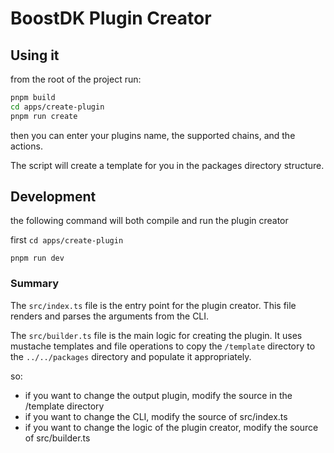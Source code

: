 # BoostDK Plugin Creator

## Using it

from the root of the project run:

```bash
pnpm build
cd apps/create-plugin
pnpm run create
```

then you can enter your plugins name, the supported chains, and the actions.

The script will create a template for you in the packages directory structure.


## Development

the following command will both compile and run the plugin creator

first `cd apps/create-plugin`

`pnpm run dev`


### Summary

The `src/index.ts` file is the entry point for the plugin creator. This file renders and parses the arguments from the CLI.

The `src/builder.ts` file is the main logic for creating the plugin. It uses mustache templates and file operations to copy the `/template` directory to the `../../packages` directory and populate it appropriately.

so:

 * if you want to change the output plugin, modify the source in the /template directory
 * if you want to change the CLI, modify the source of src/index.ts
 * if you want to change the logic of the plugin creator, modify the source of src/builder.ts